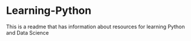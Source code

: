 # Learning-Python
This is a readme that has information about resources for learning Python and Data Science
